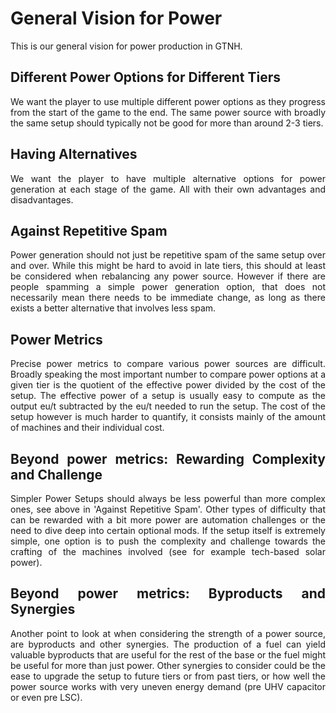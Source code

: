<div align="justify">

# General Vision for Power

This is our general vision for power production in GTNH.

## Different Power Options for Different Tiers

We want the player to use multiple different power options as they progress from the start of the game to the end. The same power source with broadly the same setup should typically not be good for more than around 2-3 tiers.

## Having Alternatives

We want the player to have multiple alternative options for power generation at each stage of the game. All with their own advantages and disadvantages.

## Against Repetitive Spam

Power generation should not just be repetitive spam of the same setup over and over. While this might be hard to avoid in late tiers, this should at least be considered when rebalancing any power source. However if there are people spamming a simple power generation option, that does not necessarily mean there needs to be immediate change, as long as there exists a better alternative that involves less spam.

## Power Metrics

Precise power metrics to compare various power sources are difficult. Broadly speaking the most important number to compare power options at a given tier is the quotient of the effective power divided by the cost of the setup. The effective power of a setup is usually easy to compute as the output eu/t subtracted by the eu/t needed to run the setup. The cost of the setup however is much harder to quantify, it consists mainly of the amount of machines and their individual cost.

## Beyond power metrics: Rewarding Complexity and Challenge

Simpler Power Setups should always be less powerful than more complex ones, see above in 'Against Repetitive Spam'. Other types of difficulty that can be rewarded with a bit more power are automation challenges or the need to dive deep into certain optional mods. If the setup itself is extremely simple, one option is to push the complexity and challenge towards the crafting of the machines involved (see for example tech-based solar power).

## Beyond power metrics: Byproducts and Synergies

Another point to look at when considering the strength of a power source, are byproducts and other synergies. The production of a fuel can yield valuable byproducts that are useful for the rest of the base or the fuel might be useful for more than just power. Other synergies to consider could be the ease to upgrade the setup to future tiers or from past tiers, or how well the power source works with very uneven energy demand (pre UHV capacitor or even pre LSC).


</div>
